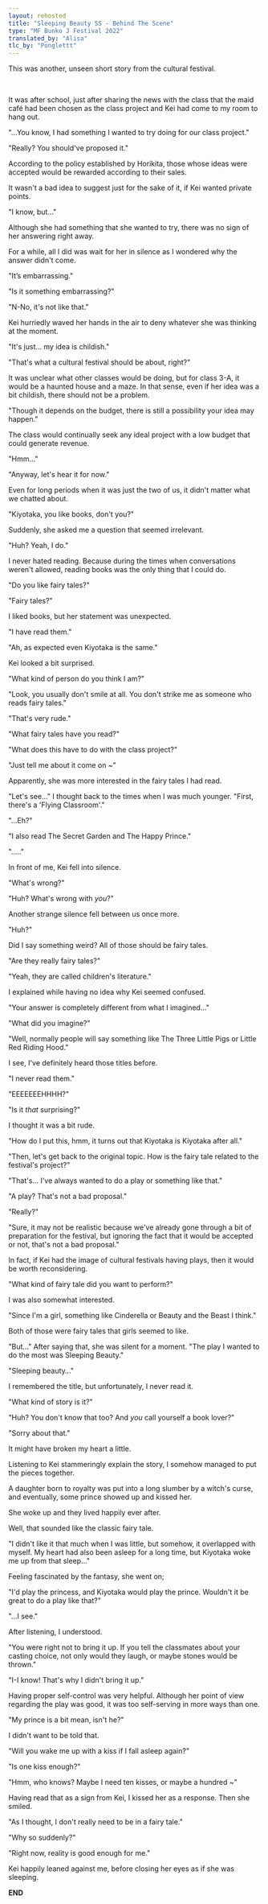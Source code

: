 ```yaml
---
layout: rehosted
title: "Sleeping Beauty SS - Behind The Scene"
type: "MF Bunko J Festival 2022"
translated_by: "Alisa"
tlc_by: "Ponglettt"
---
```

<p>This was another, unseen short story from the cultural festival.</p>
<br>

<p>It was after school, just after sharing the news with the class that the maid café had been chosen as the class project and Kei had come to my room to hang out.</p>

<p>"...You know, I had something I wanted to try doing for our class project."</p>

<p>"Really? You should've proposed it."</p>

<p>According to the policy established by Horikita, those whose ideas were accepted would be rewarded according to their sales.</p>

<p>It wasn't a bad idea to suggest just for the sake of it, if Kei wanted private points.</p>

<p>"I know, but…"</p>

<p>Although she had something that she wanted to try, there was no sign of her answering right away.</p>

<p>For a while, all I did was wait for her in silence as I wondered why the answer didn't come.</p>

<p>"It’s embarrassing."</p>

<p>"Is it something embarrassing?"</p>

<p>"N-No, it's not like that."</p>

<p>Kei hurriedly waved her hands in the air to deny whatever she was thinking at the moment.</p>

<p>"It's just… my idea is childish."</p>

<p>"That's what a cultural festival should be about, right?"</p>

<p>It was unclear what other classes would be doing, but for class 3-A, it would be a haunted house and a maze. In that sense, even if her idea was a bit childish, there should not be a problem.</p>

<p>"Though it depends on the budget, there is still a possibility your idea may happen."</p>

<p>The class would continually seek any ideal project with a low budget that could generate revenue.</p>

<p>"Hmm…"</p>

<p>"Anyway, let's hear it for now."</p>

<p>Even for long periods when it was just the two of us, it didn't matter what we chatted about.</p>

<p>"Kiyotaka, you like books, don't you?"</p>

<p>Suddenly, she asked me a question that seemed irrelevant.</p>

<p>"Huh? Yeah, I do."</p>

<p>I never hated reading. Because during the times when conversations weren't allowed, reading books was the only thing that I could do.</p>

<p>"Do you like fairy tales?"</p>

<p>"Fairy tales?"</p>

<p>I liked books, but her statement was unexpected.</p>

<p>"I have read them."</p>

<p>"Ah, as expected even Kiyotaka is the same."</p>

<p>Kei looked a bit surprised.</p>

<p>"What kind of person do you think I am?"</p>

<p>"Look, you usually don't smile at all. You don't strike me as someone who reads fairy tales."</p>

<p>"That's very rude."</p>

<p>"What fairy tales have you read?"</p>

<p>"What does this have to do with the class project?"</p>

<p>"Just tell me about it come on ~"</p>

<p>Apparently, she was more interested in the fairy tales I had read.</p>

<p>"Let's see…" I thought back to the times when I was much younger. "First, there's a 'Flying Classroom'."</p>

<p>"...Eh?"</p>

<p>"I also read The Secret Garden and The Happy Prince."</p>

<p>"....."</p>

<p>In front of me, Kei fell into silence.</p>

<p>"What's wrong?"</p>

<p>"Huh? What's wrong with <span style="font-style: italic;">you</span>?"</p>

<p>Another strange silence fell between us once more.</p>

<p>"Huh?"</p>

<p>Did I say something weird? All of those should be fairy tales.</p>

<p>"Are they really fairy tales?"</p>

<p>"Yeah, they are called children's literature."</p>

<p>I explained while having no idea why Kei seemed confused.</p>

<p>"Your answer is completely different from what I imagined…"</p>

<p>"What did you imagine?"</p>

<p>"Well, normally people will say something like The Three Little Pigs or Little Red Riding Hood."</p>

<p>I see, I've definitely heard those titles before.</p>

<p>"I never read them."</p>

<p>"EEEEEEEHHHH?"</p>

<p>"Is it <span style="font-style: italic;">that</span> surprising?"</p>

<p>I thought it was a bit rude.</p>

<p>"How do I put this, hmm, it turns out that Kiyotaka is Kiyotaka after all."</p>

<p>"Then, let's get back to the original topic. How is the fairy tale related to the festival's project?"</p>

<p>"That's… I've always wanted to do a play or something like that."</p>

<p>"A play? That's not a bad proposal."</p>

<p>"Really?"</p>

<p>"Sure, it may not be realistic because we've already gone through a bit of preparation for the festival, but ignoring the fact that it would be accepted or not, that's not a bad proposal."</p>

<p>In fact, if Kei had the image of cultural festivals having plays, then it would be worth reconsidering.</p>

<p>"What kind of fairy tale did you want to perform?"</p>

<p>I was also somewhat interested.</p>

<p>"Since I'm a girl, something like Cinderella or Beauty and the Beast I think."</p>

<p>Both of those were fairy tales that girls seemed to like.</p>

<p>"But…" After saying that, she was silent for a moment. "The play I wanted to do the most was Sleeping Beauty."</p>

<p>"Sleeping beauty…"</p>

<p>I remembered the title, but unfortunately, I never read it.</p>

<p>"What kind of story is it?"</p>

<p>"Huh? You don't know that too? And <span style="font-style: italic;">you</span> call yourself a book lover?"</p>

<p>"Sorry about that."</p>

<p>It might have broken my heart a little.</p>

<p>Listening to Kei stammeringly explain the story, I somehow managed to put the pieces together.</p>

<p>A daughter born to royalty was put into a long slumber by a witch's curse, and eventually, some prince showed up and kissed her.</p>

<p>She woke up and they lived happily ever after.</p>

<p>Well, that sounded like the classic fairy tale.</p>

<p>"I didn't like it that much when I was little, but somehow, it overlapped with myself. My heart had also been asleep for a long time, but Kiyotaka woke me up from that sleep…"</p>

<p>Feeling fascinated by the fantasy, she went on;</p>

<p>"I'd play the princess, and Kiyotaka would play the prince. Wouldn't it be great to do a play like that?"</p>

<p>"...I see."</p>

<p>After listening, I understood.</p>

<p>"You were right not to bring it up. If you tell the classmates about your casting choice, not only would they laugh, or maybe stones would be thrown."</p>

<p>"I-I know! That's why I didn't bring it up."</p>

<p>Having proper self-control was very helpful. Although her point of view regarding the play was good, it was too self-serving in more ways than one.</p>

<p>"My prince is a bit mean, isn't he?"</p>

<p>I didn't want to be told that.</p>

<p>"Will you wake me up with a kiss if I fall asleep again?"</p>

<p>"Is one kiss enough?"</p>

<p>"Hmm, who knows? Maybe I need ten kisses, or maybe a hundred ~"</p>

<p>Having read that as a sign from Kei, I kissed her as a response. Then she smiled.</p>

<p>"As I thought, I don't really need to be in a fairy tale."</p>

<p>"Why so suddenly?"</p>

<p>"Right now, reality is good enough for me."</p>

<p>Kei happily leaned against me, before closing her eyes as if she was sleeping.</p>

<p style="font-weight: bold;">END</p>

